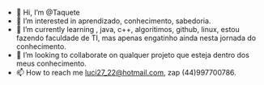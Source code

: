 - 👋 Hi, I’m @Taquete
- 👀 I’m interested in  aprendizado, conhecimento, sabedoria.
- 🌱 I’m currently learning , java, c++, algoritimos, github, linux, estou fazendo faculdade de TI, mas apenas engatinho ainda nesta jornada do conhecimento.
- 💞️ I’m looking to collaborate on  qualquer projeto que esteja  dentro dos meus conhecimento.
- 📫 How to reach me luci27_22@hotmail.com, zap (44)997700786.

<!---
Taquete/Taquete is a ✨ special ✨ repository because its `README.md` (this file) appears on your GitHub profile.
You can click the Preview link to take a look at your changes.
--->
